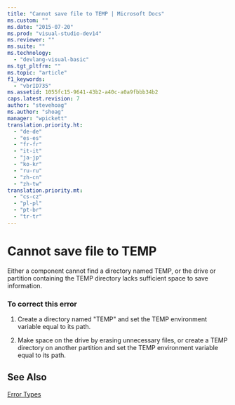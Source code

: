 ```yaml
---
title: "Cannot save file to TEMP | Microsoft Docs"
ms.custom: ""
ms.date: "2015-07-20"
ms.prod: "visual-studio-dev14"
ms.reviewer: ""
ms.suite: ""
ms.technology: 
  - "devlang-visual-basic"
ms.tgt_pltfrm: ""
ms.topic: "article"
f1_keywords: 
  - "vbrID735"
ms.assetid: 1055fc15-9641-43b2-a40c-a0a9fbbb34b2
caps.latest.revision: 7
author: "stevehoag"
ms.author: "shoag"
manager: "wpickett"
translation.priority.ht: 
  - "de-de"
  - "es-es"
  - "fr-fr"
  - "it-it"
  - "ja-jp"
  - "ko-kr"
  - "ru-ru"
  - "zh-cn"
  - "zh-tw"
translation.priority.mt: 
  - "cs-cz"
  - "pl-pl"
  - "pt-br"
  - "tr-tr"
---
```

# Cannot save file to TEMP
Either a component cannot find a directory named TEMP, or the drive or partition containing the TEMP directory lacks sufficient space to save information.  
  
### To correct this error  
  
1.  Create a directory named "TEMP" and set the TEMP environment variable equal to its path.  
  
2.  Make space on the drive by erasing unnecessary files, or create a TEMP directory on another partition and set the TEMP environment variable equal to its path.  
  
## See Also  
 [Error Types](../../visual-basic/programming-guide/language-features/error-types.md)